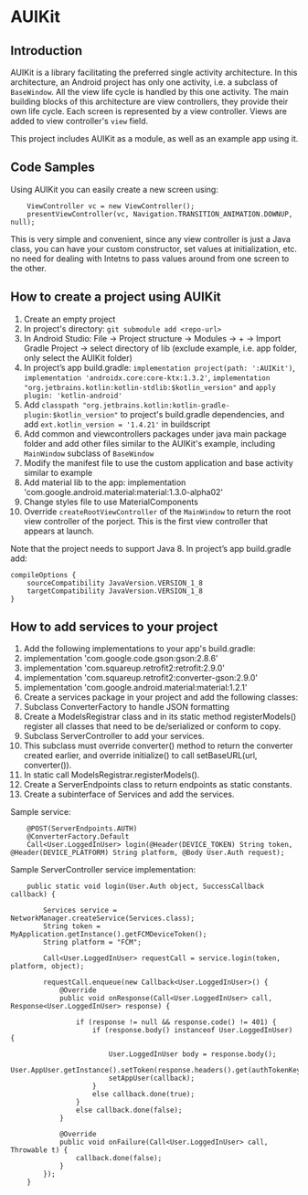 # AUIKit

## Introduction

AUIKit is a library facilitating the preferred single activity architecture. In this architecture, an Android project has only one activity, i.e. a subclass of `BaseWindow`. All the view life cycle is handled by this one activity. The main building blocks of this architecture are view controllers, they provide their own life cycle. Each screen is represented by a view controller. Views are added to view controller's `view` field. 

This project includes AUIKit as a module, as well as an example app using it. 

## Code Samples

Using AUIKit you can easily create a new screen using:
```
    ViewController vc = new ViewController();
    presentViewController(vc, Navigation.TRANSITION_ANIMATION.DOWNUP, null);
```
This is very simple and convenient, since any view controller is just a Java class, you can have your custom constructor, set values at initialization, etc. no need for dealing with Intetns to pass values around from one screen to the other. 

## How to create a project using AUIKit

1. Create an empty project
2. In project's directory: `git submodule add <repo-url>`
3. In Android Studio: File -> Project structure -> Modules -> + -> Import Gradle Project -> select directory of lib (exclude example, i.e. app folder, only select the AUIKit folder) 
4. In project’s app build.gradle: `implementation project(path: ':AUIKit')`, `implementation 'androidx.core:core-ktx:1.3.2'`, `implementation "org.jetbrains.kotlin:kotlin-stdlib:$kotlin_version"` and `apply plugin: 'kotlin-android'`
5. Add `classpath "org.jetbrains.kotlin:kotlin-gradle-plugin:$kotlin_version"` to project's build.gradle dependencies, and add `ext.kotlin_version = '1.4.21'` in buildscript
6. Add common and viewcontrollers packages under java main package folder and add other files similar to the AUIKit's example, including `MainWindow` subclass of `BaseWindow`
7. Modify the manifest file to use the custom application and base activity similar to example
8. Add material lib to the app: implementation 'com.google.android.material:material:1.3.0-alpha02'
9. Change styles file to use MaterialComponents
10. Override `createRootViewController` of the `MainWindow` to return the root view controller of the porject. This is the first view controller that appears at launch.

Note that the project needs to support Java 8. In project’s app build.gradle add:
```
compileOptions {
    sourceCompatibility JavaVersion.VERSION_1_8
    targetCompatibility JavaVersion.VERSION_1_8
}
```

## How to add services to your project

1. Add the following implementations to your app's build.gradle: 
2. implementation 'com.google.code.gson:gson:2.8.6'
3. implementation 'com.squareup.retrofit2:retrofit:2.9.0'
4. implementation 'com.squareup.retrofit2:converter-gson:2.9.0'
5. implementation 'com.google.android.material:material:1.2.1'
6. Create a services package in your project and add the following classes:
7. Subclass ConverterFactory to handle JSON formatting
8. Create a ModelsRegistrar class and in its static method registerModels() register all classes that need to be de/serialized or conform to copy.
8. Subclass ServerController to add your services. 
9. This subclass must override converter() method to return the converter created earlier, and override initialize() to call setBaseURL(url, converter()).
10. In static call ModelsRegistrar.registerModels().
11. Create a ServerEndpoints class to return endpoints as static constants. 
11. Create a subinterface of Services and add the services.
 

Sample service:
```
    @POST(ServerEndpoints.AUTH)
    @ConverterFactory.Default
    Call<User.LoggedInUser> login(@Header(DEVICE_TOKEN) String token, @Header(DEVICE_PLATFORM) String platform, @Body User.Auth request);
```

Sample ServerController service implementation:
```
    public static void login(User.Auth object, SuccessCallback callback) {

        Services service = NetworkManager.createService(Services.class);
        String token = MyApplication.getInstance().getFCMDeviceToken();
        String platform = "FCM";

        Call<User.LoggedInUser> requestCall = service.login(token, platform, object);

        requestCall.enqueue(new Callback<User.LoggedInUser>() {
            @Override
            public void onResponse(Call<User.LoggedInUser> call, Response<User.LoggedInUser> response) {

                if (response != null && response.code() != 401) {
                    if (response.body() instanceof User.LoggedInUser) {

                        User.LoggedInUser body = response.body();
                        User.AppUser.getInstance().setToken(response.headers().get(authTokenKey()));
                        setAppUser(callback);
                    }
                    else callback.done(true);
                }
                else callback.done(false);
            }

            @Override
            public void onFailure(Call<User.LoggedInUser> call, Throwable t) {
                callback.done(false);
            }
        });
    }

```
